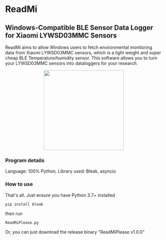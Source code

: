 # ReadMi
## Windows-Compatible BLE Sensor Data Logger for Xiaomi LYWSD03MMC Sensors

ReadMi aims to allow Windows users to fetch environmental monitoring data from Xiaomi LYWSD03MMC sensors, which is a light weight and super cheap BLE Temperature/humidity sensor. This software allows you to turn your LYWSD03MMC sensors into dataloggers for your research.

<p align="center">
  <img src="https://github.com/TermCIC/MiTemperature2_WindowsReader/assets/32321661/008159ab-862c-459a-854d-f261d8ef7dd1" width="256" align="center">
</p>

### Program details
Language: 100% Python,
Library used: Bleak, asyncio

### How to use
That's all. Just ensure you have Python 3.7+ installed

```
pip install bleak
```

then run
```
ReadMiPlease.py
```

Or, you can just download the release binary "ReadMiPlease v1.0.0"
